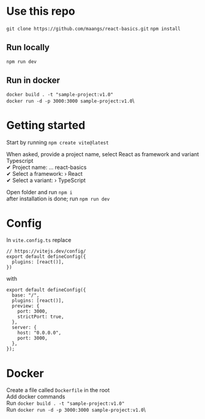 # Use this repo

`git clone https://github.com/maangs/react-basics.git`
`npm install`

## Run locally

`npm run dev`

## Run in docker

`docker build . -t "sample-project:v1.0"`\
`docker run -d -p 3000:3000 sample-project:v1.0`\

# Getting started

Start by running
`npm create vite@latest`

When asked, provide a project name, select React as framework and variant Typescript\
✔ Project name: … react-basics\
✔ Select a framework: › React\
✔ Select a variant: › TypeScript

Open folder and run `npm i`\
after installation is done; run `npm run dev`

# Config

In `vite.config.ts` replace

```
// https://vitejs.dev/config/
export default defineConfig({
  plugins: [react()],
})

```

with

```
export default defineConfig({
  base: "/",
  plugins: [react()],
  preview: {
    port: 3000,
    strictPort: true,
  },
  server: {
    host: "0.0.0.0",
    port: 3000,
  },
});

```

# Docker

Create a file called `Dockerfile` in the root\
Add docker commands\
Run `docker build . -t "sample-project:v1.0"`\
Run `docker run -d -p 3000:3000 sample-project:v1.0`\
